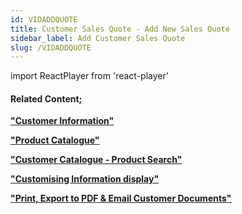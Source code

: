 ```yaml
---
id: VIDADDQUOTE
title: Customer Sales Quote - Add New Sales Quote
sidebar_label: Add Customer Sales Quote
slug: /VIDADDQUOTE
---
```

import ReactPlayer from 'react-player'



<ReactPlayer controls url='https://www.youtube.com/watch?v=eJ5ulo-lGCs' />  

#### Related Content;

**["Customer Information"](https://sense-i.co/docs/1202)**  

**["Product Catalogue"](https://sense-i.co/docs/441)**  

**["Customer Catalogue - Product Search"](https://sense-i.co/docs/VIDPRODSEARCH)**  

**["Customising Information display"](https://sense-i.co/docs/LST004)**  

**["Print, Export to PDF & Email Customer Documents"](https://sense-i.co/docs/502#print)**


